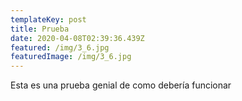 ```yaml
---
templateKey: post
title: Prueba
date: 2020-04-08T02:39:36.439Z
featured: /img/3_6.jpg
featuredImage: /img/3_6.jpg
---
```

Esta es una prueba genial de como debería funcionar